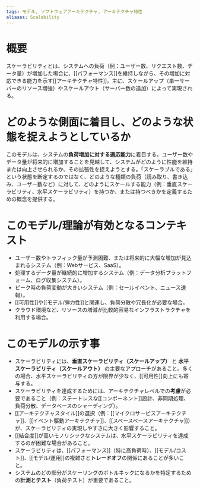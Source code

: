 ```yaml
---
tags: モデル, ソフトウェアアーキテクチャ, アーキテクチャ特性
aliases: Scalability
---
```


# 概要
スケーラビリティとは、システムへの負荷（例：ユーザー数、リクエスト数、データ量）が増加した場合に、[[パフォーマンス]]を維持しながら、その増加に対応できる能力を示す[[アーキテクチャ特性]]。主に、スケールアップ（単一サーバーのリソース増強）やスケールアウト（サーバー数の追加）によって実現される。

# どのような側面に着目し、どのような状態を捉えようとしているか
このモデルは、システムの**負荷増加に対する適応能力**に着目する。ユーザー数やデータ量が将来的に増加することを見越して、システムがどのように性能を維持または向上させられるか、その拡張性を捉えようとする。「スケーラブルである」という状態を断定するのではなく、どのような種類の負荷（読み取り、書き込み、ユーザー数など）に対して、どのようにスケールする能力（例：垂直スケーラビリティ、水平スケーラビリティ）を持つか、または持つべきかを定義するための概念を提供する。

# このモデル/理論が有効となるコンテキスト
* ユーザー数やトラフィック量が予測困難、または将来的に大幅な増加が見込まれるシステム（例：Webサービス、SaaS）。
* 処理するデータ量が継続的に増加するシステム（例：データ分析プラットフォーム、ログ収集システム）。
* ピーク時の負荷変動が大きいシステム（例：セールイベント、ニュース速報）。
* [[可用性]]や[[モデル/弾力性]]と関連し、負荷分散や冗長化が必要な場合。
* クラウド環境など、リソースの増減が比較的容易なインフラストラクチャを利用する場合。

# このモデルの示す事
* スケーラビリティには、**垂直スケーラビリティ（スケールアップ）** と **水平スケーラビリティ（スケールアウト）** の主要なアプローチがあること。多くの場合、水平スケーラビリティの方が限界が少なく、[[可用性]]向上にも寄与する。
* スケーラビリティを達成するためには、アーキテクチャレベルでの**考慮**が必要であること（例：ステートレスな[[コンポーネント]]設計、非同期処理、負荷分散、データベースのシャーディング）。
* [[アーキテクチャスタイル]]の選択（例：[[マイクロサービスアーキテクチャ]]、[[イベント駆動アーキテクチャ]]、[[スペースベースアーキテクチャ]]）が、スケーラビリティの実現しやすさに大きく影響すること。
* [[結合度]]が高いモノリシックなシステムは、水平スケーラビリティを達成するのが困難な場合があること。
* スケーラビリティは、[[パフォーマンス]]（特に高負荷時）、[[モデル/コスト]]、[[モデル/運用]]の複雑さと**トレードオフ**の関係にあることが多いこと。
* システムのどの部分がスケーリングのボトルネックになるかを特定するための**計測とテスト**（負荷テスト）が重要であること。
